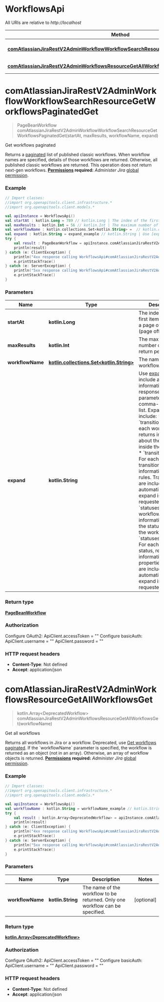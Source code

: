 # WorkflowsApi

All URIs are relative to *http://localhost*

Method | HTTP request | Description
------------- | ------------- | -------------
[**comAtlassianJiraRestV2AdminWorkflowWorkflowSearchResourceGetWorkflowsPaginatedGet**](WorkflowsApi.md#comAtlassianJiraRestV2AdminWorkflowWorkflowSearchResourceGetWorkflowsPaginatedGet) | **GET** /rest/api/3/workflow/search | Get workflows paginated
[**comAtlassianJiraRestV2AdminWorkflowsResourceGetAllWorkflowsGet**](WorkflowsApi.md#comAtlassianJiraRestV2AdminWorkflowsResourceGetAllWorkflowsGet) | **GET** /rest/api/3/workflow | Get all workflows


<a name="comAtlassianJiraRestV2AdminWorkflowWorkflowSearchResourceGetWorkflowsPaginatedGet"></a>
# **comAtlassianJiraRestV2AdminWorkflowWorkflowSearchResourceGetWorkflowsPaginatedGet**
> PageBeanWorkflow comAtlassianJiraRestV2AdminWorkflowWorkflowSearchResourceGetWorkflowsPaginatedGet(startAt, maxResults, workflowName, expand)

Get workflows paginated

Returns a [paginated](#pagination) list of published classic workflows. When workflow names are specified, details of those workflows are returned. Otherwise, all published classic workflows are returned.  This operation does not return next-gen workflows.  **[Permissions](#permissions) required:** *Administer Jira* [global permission](https://confluence.atlassian.com/x/x4dKLg).

### Example
```kotlin
// Import classes:
//import org.openapitools.client.infrastructure.*
//import org.openapitools.client.models.*

val apiInstance = WorkflowsApi()
val startAt : kotlin.Long = 789 // kotlin.Long | The index of the first item to return in a page of results (page offset).
val maxResults : kotlin.Int = 56 // kotlin.Int | The maximum number of items to return per page.
val workflowName : kotlin.collections.Set<kotlin.String> =  // kotlin.collections.Set<kotlin.String> | The name of a workflow to return.
val expand : kotlin.String = expand_example // kotlin.String | Use [expand](#expansion) to include additional information in the response. This parameter accepts a comma-separated list. Expand options include:   *  `transitions` For each workflow, returns information about the transitions inside the workflow.  *  `transitions.rules` For each workflow transition, returns information about its rules. Transitions are included automatically if this expand is requested.  *  `statuses` For each workflow, returns information about the statuses inside the workflow.  *  `statuses.properties` For each workflow status, returns information about its properties. Statuses are included automatically if this expand is requested.
try {
    val result : PageBeanWorkflow = apiInstance.comAtlassianJiraRestV2AdminWorkflowWorkflowSearchResourceGetWorkflowsPaginatedGet(startAt, maxResults, workflowName, expand)
    println(result)
} catch (e: ClientException) {
    println("4xx response calling WorkflowsApi#comAtlassianJiraRestV2AdminWorkflowWorkflowSearchResourceGetWorkflowsPaginatedGet")
    e.printStackTrace()
} catch (e: ServerException) {
    println("5xx response calling WorkflowsApi#comAtlassianJiraRestV2AdminWorkflowWorkflowSearchResourceGetWorkflowsPaginatedGet")
    e.printStackTrace()
}
```

### Parameters

Name | Type | Description  | Notes
------------- | ------------- | ------------- | -------------
 **startAt** | **kotlin.Long**| The index of the first item to return in a page of results (page offset). | [optional] [default to 0]
 **maxResults** | **kotlin.Int**| The maximum number of items to return per page. | [optional] [default to 50]
 **workflowName** | [**kotlin.collections.Set&lt;kotlin.String&gt;**](kotlin.String.md)| The name of a workflow to return. | [optional]
 **expand** | **kotlin.String**| Use [expand](#expansion) to include additional information in the response. This parameter accepts a comma-separated list. Expand options include:   *  &#x60;transitions&#x60; For each workflow, returns information about the transitions inside the workflow.  *  &#x60;transitions.rules&#x60; For each workflow transition, returns information about its rules. Transitions are included automatically if this expand is requested.  *  &#x60;statuses&#x60; For each workflow, returns information about the statuses inside the workflow.  *  &#x60;statuses.properties&#x60; For each workflow status, returns information about its properties. Statuses are included automatically if this expand is requested. | [optional]

### Return type

[**PageBeanWorkflow**](PageBeanWorkflow.md)

### Authorization


Configure OAuth2:
    ApiClient.accessToken = ""
Configure basicAuth:
    ApiClient.username = ""
    ApiClient.password = ""

### HTTP request headers

 - **Content-Type**: Not defined
 - **Accept**: application/json

<a name="comAtlassianJiraRestV2AdminWorkflowsResourceGetAllWorkflowsGet"></a>
# **comAtlassianJiraRestV2AdminWorkflowsResourceGetAllWorkflowsGet**
> kotlin.Array&lt;DeprecatedWorkflow&gt; comAtlassianJiraRestV2AdminWorkflowsResourceGetAllWorkflowsGet(workflowName)

Get all workflows

Returns all workflows in Jira or a workflow. Deprecated, use [Get workflows paginated](#api-rest-api-3-workflow-search-get).  If the &#x60;workflowName&#x60; parameter is specified, the workflow is returned as an object (not in an array). Otherwise, an array of workflow objects is returned.  **[Permissions](#permissions) required:** *Administer Jira* [global permission](https://confluence.atlassian.com/x/x4dKLg).

### Example
```kotlin
// Import classes:
//import org.openapitools.client.infrastructure.*
//import org.openapitools.client.models.*

val apiInstance = WorkflowsApi()
val workflowName : kotlin.String = workflowName_example // kotlin.String | The name of the workflow to be returned. Only one workflow can be specified.
try {
    val result : kotlin.Array<DeprecatedWorkflow> = apiInstance.comAtlassianJiraRestV2AdminWorkflowsResourceGetAllWorkflowsGet(workflowName)
    println(result)
} catch (e: ClientException) {
    println("4xx response calling WorkflowsApi#comAtlassianJiraRestV2AdminWorkflowsResourceGetAllWorkflowsGet")
    e.printStackTrace()
} catch (e: ServerException) {
    println("5xx response calling WorkflowsApi#comAtlassianJiraRestV2AdminWorkflowsResourceGetAllWorkflowsGet")
    e.printStackTrace()
}
```

### Parameters

Name | Type | Description  | Notes
------------- | ------------- | ------------- | -------------
 **workflowName** | **kotlin.String**| The name of the workflow to be returned. Only one workflow can be specified. | [optional]

### Return type

[**kotlin.Array&lt;DeprecatedWorkflow&gt;**](DeprecatedWorkflow.md)

### Authorization


Configure OAuth2:
    ApiClient.accessToken = ""
Configure basicAuth:
    ApiClient.username = ""
    ApiClient.password = ""

### HTTP request headers

 - **Content-Type**: Not defined
 - **Accept**: application/json

